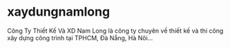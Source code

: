 # xaydungnamlong
Công Ty Thiết Kế Và XD Nam Long là công ty chuyên về thiết kế và thi công xây dựng công trình tại TPHCM, Đà Nẵng, Hà Nôi…

